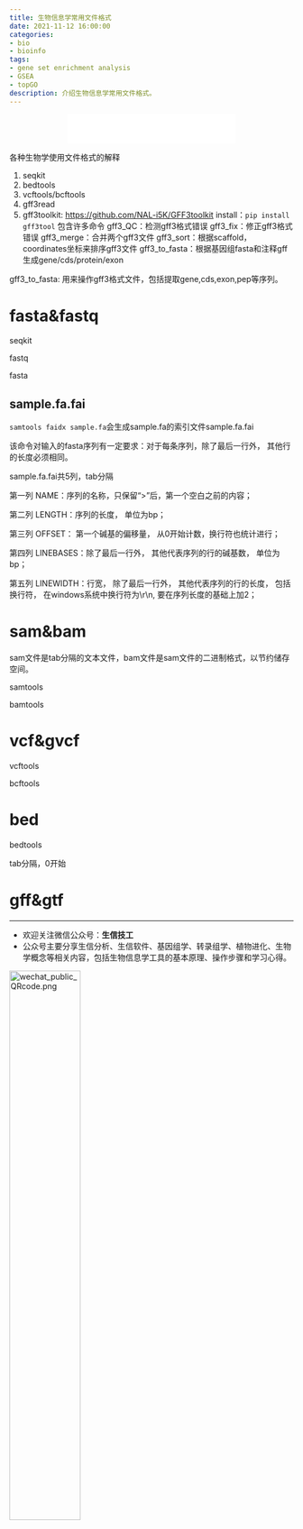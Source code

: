 ```yaml
---
title: 生物信息学常用文件格式
date: 2021-11-12 16:00:00
categories: 
- bio
- bioinfo
tags: 
- gene set enrichment analysis
- GSEA
- topGO
description: 介绍生物信息学常用文件格式。
---
```


<div align="middle"><iframe frameborder="no" border="0" marginwidth="0" marginheight="0" width=298 height=52 src="//music.163.com/outchain/player?type=2&id=1697043&auto=1&height=32"></iframe></div>


各种生物学使用文件格式的解释

1. seqkit
2. bedtools
3. vcftools/bcftools
4. gff3read
5. gff3toolkit: https://github.com/NAL-i5K/GFF3toolkit
install：`pip install gff3tool`
包含许多命令
gff3_QC：检测gff3格式错误
gff3_fix：修正gff3格式错误
gff3_merge：合并两个gff3文件
gff3_sort：根据scaffold，coordinates坐标来排序gff3文件
gff3_to_fasta：根据基因组fasta和注释gff生成gene/cds/protein/exon


gff3_to_fasta:
用来操作gff3格式文件，包括提取gene,cds,exon,pep等序列。

# fasta&fastq
seqkit


fastq

fasta

## sample.fa.fai
`samtools faidx sample.fa`会生成sample.fa的索引文件sample.fa.fai

该命令对输入的fasta序列有一定要求：对于每条序列，除了最后一行外， 其他行的长度必须相同。

sample.fa.fai共5列，tab分隔

第一列 NAME：序列的名称，只保留“>”后，第一个空白之前的内容；

第二列 LENGTH：序列的长度， 单位为bp；

第三列 OFFSET： 第一个碱基的偏移量， 从0开始计数，换行符也统计进行；

第四列 LINEBASES：除了最后一行外， 其他代表序列的行的碱基数， 单位为bp；

第五列 LINEWIDTH：行宽， 除了最后一行外， 其他代表序列的行的长度， 包括换行符， 在windows系统中换行符为\r\n, 要在序列长度的基础上加2；




# sam&bam
sam文件是tab分隔的文本文件，bam文件是sam文件的二进制格式，以节约储存空间。


samtools

bamtools

# vcf&gvcf
vcftools

bcftools

# bed
bedtools

tab分隔，0开始

# gff&gtf



-------

- 欢迎关注微信公众号：**生信技工**
- 公众号主要分享生信分析、生信软件、基因组学、转录组学、植物进化、生物学概念等相关内容，包括生物信息学工具的基本原理、操作步骤和学习心得。

<img src="https://github.com/yanzhongsino/yanzhongsino.github.io/blob/hexo/source/wechat/Wechat_public_qrcode.jpg?raw=true" width=50% title="wechat_public_QRcode.png" align=center/>


